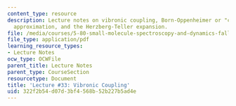 ```yaml
---
content_type: resource
description: Lecture notes on vibronic coupling, Born-Oppenheimer or "clamped nuclei"
  approximation, and the Herzberg-Teller expansion.
file: /media/courses/5-80-small-molecule-spectroscopy-and-dynamics-fall-2008/322f2b54d07d3bf4568b52b227b5ad4e_33_580ln_fa08.pdf
file_type: application/pdf
learning_resource_types:
- Lecture Notes
ocw_type: OCWFile
parent_title: Lecture Notes
parent_type: CourseSection
resourcetype: Document
title: 'Lecture #33: Vibronic Coupling'
uid: 322f2b54-d07d-3bf4-568b-52b227b5ad4e
---
```

